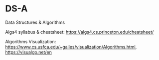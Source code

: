 # DS-A
Data Structures &amp; Algorithms

Algs4 syllabus & cheatsheet: https://algs4.cs.princeton.edu/cheatsheet/

Algorithms Visualization: https://www.cs.usfca.edu/~galles/visualization/Algorithms.html, https://visualgo.net/en

